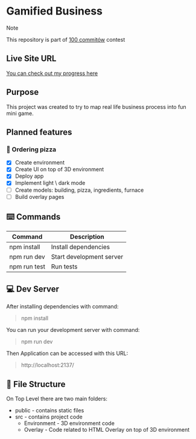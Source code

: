 # Gamified Business

> [!NOTE]
> This repository is part of [100 commitów](https://100commitow.pl/) contest

## Live Site URL

[You can check out my progress here](https://gamified-business.vercel.app/)

## Purpose

This project was created to try to map real life business process into fun mini game.

## Planned features

### :pizza: Ordering pizza

-   [x] Create environment
-   [x] Create UI on top of 3D environment
-   [x] Deploy app
-   [x] Implement light \ dark mode
-   [ ] Create models: building, pizza, ingredients, furnace
-   [ ] Build overlay pages

## :keyboard: Commands

| Command      | Description              |
| ------------ | ------------------------ |
| npm install  | Install dependencies     |
| npm run dev  | Start development server |
| npm run test | Run tests                |

## :computer: Dev Server

After installing dependencies with command:

> npm install

You can run your development server with command:

> npm run dev

Then Application can be accessed with this URL:

> http://localhost:2137/

## :floppy_disk: File Structure

On Top Level there are two main folders:

-   public - contains static files
-   src - contains project code
    -   Environment - 3D environment code
    -   Overlay - Code related to HTML Overlay on top of 3D environment
